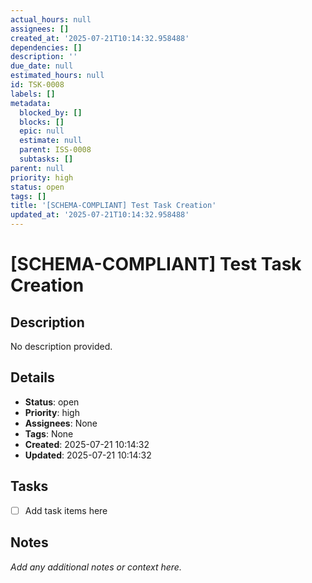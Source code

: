 ```yaml
---
actual_hours: null
assignees: []
created_at: '2025-07-21T10:14:32.958488'
dependencies: []
description: ''
due_date: null
estimated_hours: null
id: TSK-0008
labels: []
metadata:
  blocked_by: []
  blocks: []
  epic: null
  estimate: null
  parent: ISS-0008
  subtasks: []
parent: null
priority: high
status: open
tags: []
title: '[SCHEMA-COMPLIANT] Test Task Creation'
updated_at: '2025-07-21T10:14:32.958488'
---
```


# [SCHEMA-COMPLIANT] Test Task Creation

## Description
No description provided.

## Details
- **Status**: open
- **Priority**: high
- **Assignees**: None
- **Tags**: None
- **Created**: 2025-07-21 10:14:32
- **Updated**: 2025-07-21 10:14:32

## Tasks
- [ ] Add task items here

## Notes
_Add any additional notes or context here._
